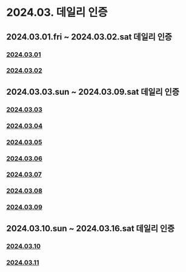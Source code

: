# 2024.03. 데일리 인증

## 2024.03.01.fri ~ 2024.03.02.sat 데일리 인증

### [2024.03.01](https://github.com/jwelyl/daily_certification/blob/main/2024/03/01/24_03_01_daily_certification.md)

### [2024.03.02](https://github.com/jwelyl/daily_certification/blob/main/2024/03/02/24_03_02_daily_certification.md)

## 2024.03.03.sun ~ 2024.03.09.sat 데일리 인증

### [2024.03.03](https://github.com/jwelyl/daily_certification/blob/main/2024/03/03/24_03_03_daily_certification.md)

### [2024.03.04](https://github.com/jwelyl/daily_certification/blob/main/2024/03/04/24_03_04_daily_certification.md)

### [2024.03.05](https://github.com/jwelyl/daily_certification/blob/main/2024/03/05/24_03_05_daily_certification.md)

### [2024.03.06](https://github.com/jwelyl/daily_certification/blob/main/2024/03/06/24_03_06_daily_certification.md)

### [2024.03.07](https://github.com/jwelyl/daily_certification/blob/main/2024/03/07/24_03_07_daily_certification.md)

### [2024.03.08](https://github.com/jwelyl/daily_certification/blob/main/2024/03/08/24_03_08_daily_certification.md)

### [2024.03.09](https://github.com/jwelyl/daily_certification/blob/main/2024/03/09/24_03_09_daily_certification.md)

## 2024.03.10.sun ~ 2024.03.16.sat 데일리 인증

### [2024.03.10](https://github.com/jwelyl/daily_certification/blob/main/2024/03/10/24_03_10_daily_certification.md)

### [2024.03.11](https://github.com/jwelyl/daily_certification/blob/main/2024/03/11/24_03_11_daily_certification.md)
